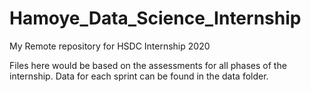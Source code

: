 # Hamoye_Data_Science_Internship
My Remote repository for HSDC Internship 2020

Files here would be based on the assessments for all phases of the internship.
Data for each sprint can be found in the data folder.
